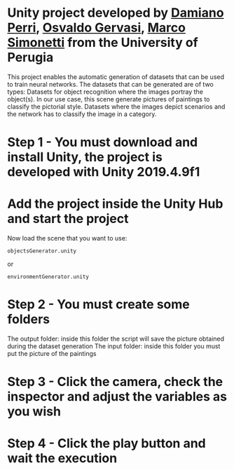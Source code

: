 # Unity project developed by [Damiano Perri](https://www.damianoperri.it/), [Osvaldo Gervasi](https://ogervasi.unipg.it/), [Marco Simonetti](https://www.researchgate.net/profile/Marco-Simonetti-6) from the University of Perugia

This project enables the automatic generation of datasets that can be used to train neural networks.
The datasets that can be generated are of two types:
Datasets for object recognition where the images portray the object(s).
In our use case, this scene generate pictures of paintings to classify the pictorial style.
Datasets where the images depict scenarios and the network has to classify the image in a category.


# Step 1 - You must download and install Unity, the project is developed with Unity 2019.4.9f1
# Add the project inside the Unity Hub and start the project
Now load the scene that you want to use:
```
objectsGenerator.unity
```
or
```
environmentGenerator.unity
```

# Step 2 - You must create some folders
The output folder: inside this folder the script will save the picture obtained during the dataset generation
The input folder: inside this folder you must put the picture of the paintings 

# Step 3 - Click the camera, check the inspector and adjust the variables as you wish

# Step 4 - Click the play button and wait the execution

